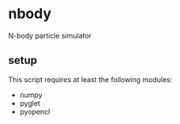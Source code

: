 # nbody
N-body particle simulator

## setup
This script requires at least the following modules:
* numpy
* pyglet
* pyopencl
